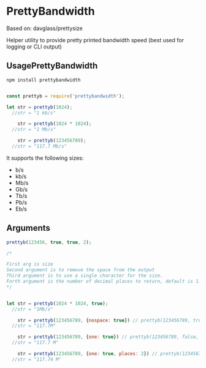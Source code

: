 PrettyBandwidth
==========

Based on: davglass/prettysize

Helper utility to provide pretty printed bandwidth speed (best used for logging or CLI output)


UsagePrettyBandwidth
-----

```
npm install prettybandwidth
```

```javascript

const prettyb = require('prettybandwidth');

let str = prettyb(1024);
  //str = "1 kb/s"

    str = prettyb(1024 * 1024);
  //str = "1 Mb/s"

    str = prettyb(123456789);
  //str = "117.7 Mb/s"
```

It supports the following sizes:

* b/s
* kb/s
* Mb/s
* Gb/s
* Tb/s
* Pb/s
* Eb/s

Arguments
---------

```javascript
prettyb(123456, true, true, 2);

/*

First arg is size
Second argument is to remove the space from the output
Third argument is to use a single character for the size.
Forth argument is the number of decimal places to return, default is 1. 
*/


let str = prettyb(1024 * 1024, true);
  //str = "1Mb/s"

    str = prettyb(123456789, {nospace: true}) // prettyb(123456789, true, true);
  //str = "117.7M"

    str = prettyb(123456789, {one: true}) // prettyb(123456789, false, true);
  //str = "117.7 M"

    str = prettyb(123456789, {one: true, places: 2}) // prettyb(123456789, false, true, 2);
  //str = "117.74 M"

```
